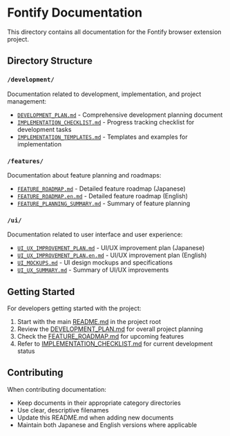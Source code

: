 # Fontify Documentation

This directory contains all documentation for the Fontify browser extension project.

## Directory Structure

### `/development/`
Documentation related to development, implementation, and project management:
- [`DEVELOPMENT_PLAN.md`](development/DEVELOPMENT_PLAN.md) - Comprehensive development planning document
- [`IMPLEMENTATION_CHECKLIST.md`](development/IMPLEMENTATION_CHECKLIST.md) - Progress tracking checklist for development tasks
- [`IMPLEMENTATION_TEMPLATES.md`](development/IMPLEMENTATION_TEMPLATES.md) - Templates and examples for implementation

### `/features/`
Documentation about feature planning and roadmaps:
- [`FEATURE_ROADMAP.md`](features/FEATURE_ROADMAP.md) - Detailed feature roadmap (Japanese)
- [`FEATURE_ROADMAP.en.md`](features/FEATURE_ROADMAP.en.md) - Detailed feature roadmap (English)
- [`FEATURE_PLANNING_SUMMARY.md`](features/FEATURE_PLANNING_SUMMARY.md) - Summary of feature planning

### `/ui/`
Documentation related to user interface and user experience:
- [`UI_UX_IMPROVEMENT_PLAN.md`](ui/UI_UX_IMPROVEMENT_PLAN.md) - UI/UX improvement plan (Japanese)
- [`UI_UX_IMPROVEMENT_PLAN.en.md`](ui/UI_UX_IMPROVEMENT_PLAN.en.md) - UI/UX improvement plan (English)
- [`UI_MOCKUPS.md`](ui/UI_MOCKUPS.md) - UI design mockups and specifications
- [`UI_UX_SUMMARY.md`](ui/UI_UX_SUMMARY.md) - Summary of UI/UX improvements

## Getting Started

For developers getting started with the project:

1. Start with the main [README.md](../README.md) in the project root
2. Review the [DEVELOPMENT_PLAN.md](development/DEVELOPMENT_PLAN.md) for overall project planning
3. Check the [FEATURE_ROADMAP.md](features/FEATURE_ROADMAP.md) for upcoming features
4. Refer to [IMPLEMENTATION_CHECKLIST.md](development/IMPLEMENTATION_CHECKLIST.md) for current development status

## Contributing

When contributing documentation:
- Keep documents in their appropriate category directories
- Use clear, descriptive filenames
- Update this README.md when adding new documents
- Maintain both Japanese and English versions where applicable